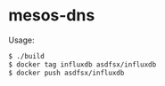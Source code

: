 # mesos-dns

Usage:


```sh
$ ./build
$ docker tag influxdb asdfsx/influxdb
$ docker push asdfsx/influxdb
```
